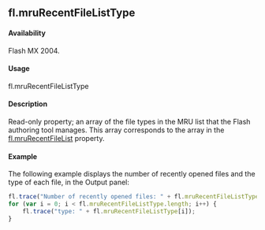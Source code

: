 ## fl.mruRecentFileListType

#### Availability

Flash MX 2004.

#### Usage

fl.mruRecentFileListType

#### Description

Read-only property; an array of the file types in the MRU list that the Flash authoring tool manages. This array corresponds to the array in the [fl.mruRecentFileList](../flash_object_(fl)/fl42.md) property.

#### Example

The following example displays the number of recently opened files and the type of each file, in the Output panel:

```javascript
fl.trace("Number of recently opened files: " + fl.mruRecentFileListType.length);
for (var i = 0; i < fl.mruRecentFileListType.length; i++) {
    fl.trace("type: " + fl.mruRecentFileListType[i]);
}
```
